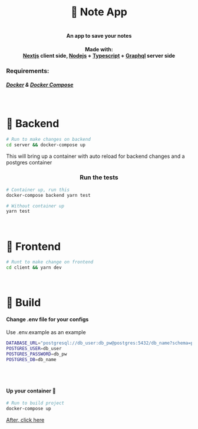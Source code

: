 <h1 align=center>📝 Note App<h1>
<h4 align=center>An app to save your notes</h4>
<h4 align=center>Made with: <br> 
<a href="https://nextjs.org/">Nextjs</a> client side, <a href="https://nodejs.org/">Nodejs</a> + <a href="https://www.typescriptlang.org/">Typescript</a> + <a href="https://graphql.org/">Graphql</a> server side</h4>
<h3>Requirements:</h3>
<h5><a href="https://docs.docker.com/get-docker/">Docker</a> & <a href="https://docs.docker.com/compose/install/">Docker Compose</a></h5>

<br>

<h1>🧰 Backend</h1>

```bash
# Run to make changes on backend
cd server && docker-compose up
```
This will bring up a container with auto reload for backend changes and a postgres container

<h3 align=center>Run the tests</h3>

```bash
# Container up, run this
docker-compose backend yarn test

# Without container up
yarn test
```

<br>

<h1>🎨 Frontend</h1>

```bash
# Runt to make change on frontend
cd client && yarn dev
```
<br>

<h1>🚀 Build</h2>
<h4>Change .env file for your configs</h4>
Use .env.example as an example

```bash
DATABASE_URL="postgresql://db_user:db_pw@postgres:5432/db_name?schema=public"
POSTGRES_USER=db_user
POSTGRES_PASSWORD=db_pw
POSTGRES_DB=db_name
```

<br><br>
<h4>Up your container 🚀</h4>

```bash
# Run to build project
docker-compose up
```
<a href="http://localhost:3000">After, click here</a>
